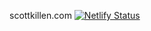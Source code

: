 scottkillen.com [![Netlify Status](https://api.netlify.com/api/v1/badges/f84466b6-ad00-4723-bc6b-cbe4382ffd32/deploy-status)](https://app.netlify.com/sites/keen-benz-e85b3c/deploys)
